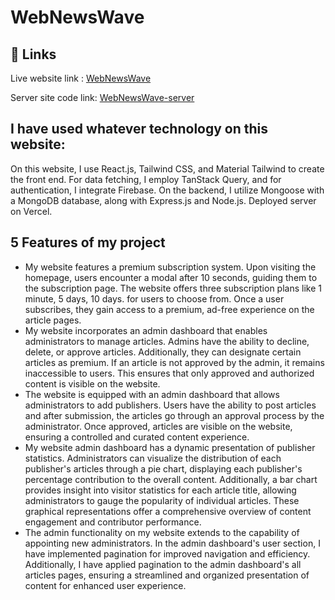 # WebNewsWave

## 🔗 Links
Live website link :
[WebNewsWave](https://webnewswave-client.web.app/)

Server site code link: [WebNewsWave-server](https://github.com/Shahed007/webNewsWeb-server-v1)

## I have used whatever technology on this website:

On this website, I use React.js, Tailwind CSS, and Material Tailwind to create the front end. For data fetching, I employ TanStack Query, and for authentication, I integrate Firebase. On the backend, I utilize Mongoose with a MongoDB database, along with Express.js and Node.js. Deployed server on Vercel.

## 5 Features of my project

- My website features a premium subscription system. Upon visiting the homepage, users encounter a modal after 10 seconds, guiding them to the subscription page. The website offers three subscription plans like 1 minute, 5 days, 10 days. for users to choose from. Once a user subscribes, they gain access to a premium, ad-free experience on the article pages.
- My website incorporates an admin dashboard that enables administrators to manage articles. Admins have the ability to decline, delete, or approve articles. Additionally, they can designate certain articles as premium. If an article is not approved by the admin, it remains inaccessible to users. This ensures that only approved and authorized content is visible on the website.
- The website is equipped with an admin dashboard that allows administrators to add publishers. Users have the ability to post articles and after submission, the articles go through an approval process by the administrator. Once approved, articles are visible on the website, ensuring a controlled and curated content experience.
- My website admin dashboard has a dynamic presentation of publisher statistics. Administrators can visualize the distribution of each publisher's articles through a pie chart, displaying each publisher's percentage contribution to the overall content. Additionally, a bar chart provides insight into visitor statistics for each article title, allowing administrators to gauge the popularity of individual articles. These graphical representations offer a comprehensive overview of content engagement and contributor performance.
- The admin functionality on my website extends to the capability of appointing new administrators. In the admin dashboard's user section, I have implemented pagination for improved navigation and efficiency. Additionally, I have applied pagination to the admin dashboard's all articles pages, ensuring a streamlined and organized presentation of content for enhanced user experience.